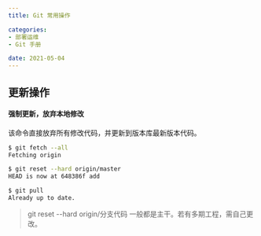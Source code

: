 ```yaml
---
title: Git 常用操作

categories:
- 部署运维
- Git 手册

date: 2021-05-04
---
```

## 更新操作
#### 强制更新，放弃本地修改
该命令直接放弃所有修改代码，并更新到版本库最新版本代码。

```bash
$ git fetch --all
Fetching origin

$ git reset --hard origin/master
HEAD is now at 648386f add

$ git pull
Already up to date.
```

> git reset --hard origin/分支代码 一般都是主干。若有多期工程，需自己更改。